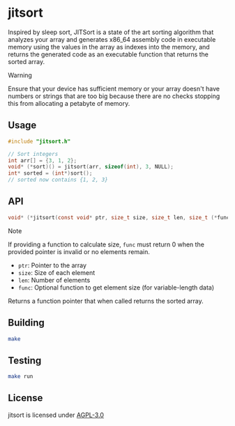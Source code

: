 # jitsort

Inspired by sleep sort, JITSort is a state of the art sorting algorithm that analyzes your array and generates x86_64 assembly code in executable memory using the values in the array as indexes into the memory, and returns the generated code as an executable function that returns the sorted array.

> [!WARNING]
> Ensure that your device has sufficient memory or your array doesn't have numbers or strings that are too big because there are no checks stopping this from allocating a petabyte of memory.

## Usage

```c
#include "jitsort.h"

// Sort integers
int arr[] = {3, 1, 2};
void* (*sort)() = jitsort(arr, sizeof(int), 3, NULL);
int* sorted = (int*)sort();
// sorted now contains {1, 2, 3}
```

## API

```c
void* (*jitsort(const void* ptr, size_t size, size_t len, size_t (*func)(const void*)))()
```

> [!NOTE]
> If providing a function to calculate size, `func` must return 0 when the provided pointer is invalid or no elements remain.

- `ptr`: Pointer to the array
- `size`: Size of each element
- `len`: Number of elements
- `func`: Optional function to get element size (for variable-length data)

Returns a function pointer that when called returns the sorted array.

## Building

```bash
make
```

## Testing

```bash
make run
```

## License

jitsort is licensed under [AGPL-3.0](LICENSE.txt)
